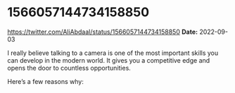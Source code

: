 # 1566057144734158850
https://twitter.com/AliAbdaal/status/1566057144734158850
**Date:** 2022-09-03

I really believe talking to a camera is one of the most important skills you can develop in the modern world. It gives you a competitive edge and opens the door to countless opportunities. 

Here’s a few reasons why:
